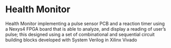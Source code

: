 # Health Monitor
 Health Monitor implementing a pulse sensor PCB and a reaction timer using a Nexys4 FPGA board that is able to analyze, and display a reading of user’s pulse; this designed using a set of combinational and sequential circuit building blocks developed with System Verilog in Xilinx Vivado 
